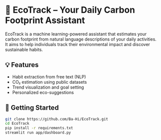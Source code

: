 # 🌱 EcoTrack – Your Daily Carbon Footprint Assistant

EcoTrack is a machine learning-powered assistant that estimates your carbon footprint from natural language descriptions of your daily activities. It aims to help individuals track their environmental impact and discover sustainable habits.

## 💡 Features
- Habit extraction from free text (NLP)
- CO₂ estimation using public datasets
- Trend visualization and goal setting
- Personalized eco-suggestions

## 🚀 Getting Started
```bash
git clone https://github.com/Ba-Hi/EcoTrack.git
cd EcoTrack
pip install -r requirements.txt
streamlit run app/dashboard.py
